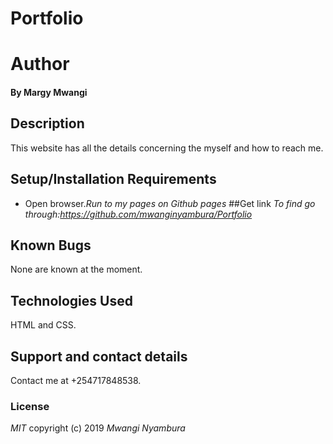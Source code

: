 # Portfolio
# Author
#### By **Margy Mwangi**
## Description
This website has all the details concerning the myself and how to reach me.
## Setup/Installation Requirements
* Open browser.*Run to my pages on Github pages*
##Get link
*To find go through:https://github.com/mwanginyambura/Portfolio*
## Known Bugs
None are known at the moment.
## Technologies Used
HTML and CSS.
## Support and contact details
Contact me at +254717848538.
### License
*MIT*
copyright (c) 2019
*Mwangi Nyambura*
